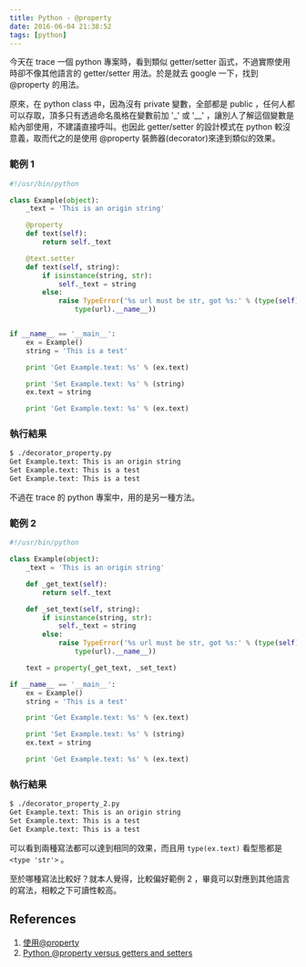 ```yaml
---
title: Python - @property
date: 2016-06-04 21:38:52
tags: [python]
---
```


今天在 trace 一個 python 專案時，看到類似 getter/setter 函式，不過實際使用時卻不像其他語言的 getter/setter 用法。於是就去 google 一下，找到 @property 的用法。

原來，在 python class 中，因為沒有 private 變數，全部都是 public ，任何人都可以存取，頂多只有透過命名風格在變數前加 '\_' 或 '\_\_' ，讓別人了解這個變數是給內部使用，不建議直接呼叫。也因此 getter/setter 的設計模式在 python 較沒意義，取而代之的是使用 @property 裝飾器(decorator)來達到類似的效果。

### 範例 1
```python
#!/usr/bin/python

class Example(object):
    _text = 'This is an origin string'

    @property
    def text(self):
        return self._text

    @text.setter
    def text(self, string):
        if isinstance(string, str):
            self._text = string
        else:
            raise TypeError('%s url must be str, got %s:' % (type(self).__name__,
                type(url).__name__))


if __name__ == '__main__':
    ex = Example()
    string = 'This is a test'

    print 'Get Example.text: %s' % (ex.text)

    print 'Set Example.text: %s' % (string)
    ex.text = string

    print 'Get Example.text: %s' % (ex.text)

```

### 執行結果
```sh
$ ./decorator_property.py
Get Example.text: This is an origin string
Set Example.text: This is a test
Get Example.text: This is a test
```

不過在 trace 的 python 專案中，用的是另一種方法。

### 範例 2
```python
#!/usr/bin/python

class Example(object):
    _text = 'This is an origin string'

    def _get_text(self):
        return self._text

    def _set_text(self, string):
        if isinstance(string, str):
            self._text = string
        else:
            raise TypeError('%s url must be str, got %s:' % (type(self).__name__,
                type(url).__name__))

    text = property(_get_text, _set_text)

if __name__ == '__main__':
    ex = Example()
    string = 'This is a test'

    print 'Get Example.text: %s' % (ex.text)

    print 'Set Example.text: %s' % (string)
    ex.text = string

    print 'Get Example.text: %s' % (ex.text)
```

### 執行結果
```sh
$ ./decorator_property_2.py
Get Example.text: This is an origin string
Set Example.text: This is a test
Get Example.text: This is a test
```

可以看到兩種寫法都可以達到相同的效果，而且用 `type(ex.text)` 看型態都是 `<type 'str'>` 。

至於哪種寫法比較好？就本人覺得，比較偏好範例 2 ，畢竟可以對應到其他語言的寫法，相較之下可讀性較高。


## References
1. [使用@property](http://www.liaoxuefeng.com/wiki/001374738125095c955c1e6d8bb493182103fac9270762a000/001386820062641f3bcc60a4b164f8d91df476445697b9e000)
2. [Python @property versus getters and setters](http://stackoverflow.com/questions/6618002/python-property-versus-getters-and-setters)
